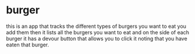 # burger
 
this is an app that tracks the different types of burgers you want to eat 
you add them then it lists all the burgers you want to eat and on the side of each burger it has a devour button that allows you to click it noting that you have eaten that burger.
